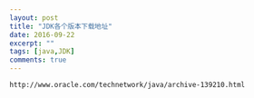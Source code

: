 ```yaml
---
layout: post
title: "JDK各个版本下载地址"
date: 2016-09-22
excerpt: ""
tags: [java,JDK]
comments: true
---
```


<pre><code>http://www.oracle.com/technetwork/java/archive-139210.html</code></pre>






	
